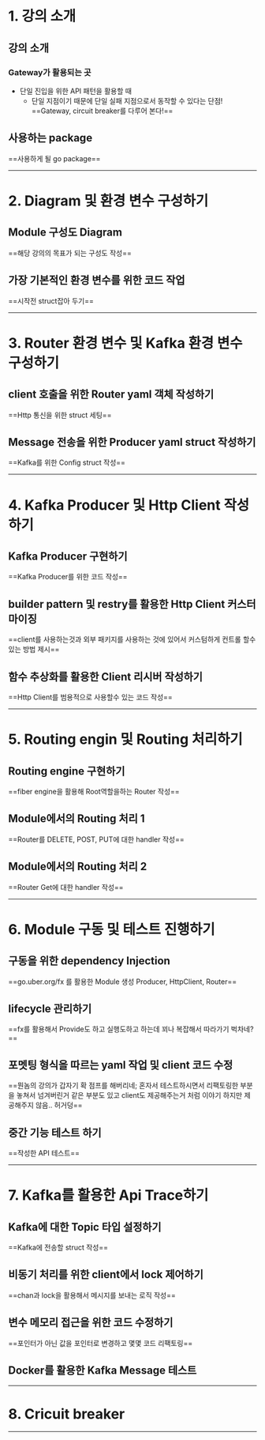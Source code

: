 # 1. 강의 소개
## 강의 소개

### Gateway가 활용되는 곳
- 단일 진입을 위한 API 패턴을 활용할 때
	- 단일 지점이기 때문에 단일 실패 지점으로서 동작할 수 있다는 단점!
==Gateway, circuit breaker를 다루어 본다!==
## 사용하는 package
==사용하게 될 go package==
****
# 2. Diagram 및 환경 변수 구성하기
## Module 구성도 Diagram
==해당 강의의 목표가 되는 구성도 작성==
## 가장 기본적인 환경 변수를 위한 코드 작업
==시작전 struct잡아 두기==
****
# 3. Router 환경 변수 및 Kafka 환경 변수 구성하기
## client 호출을 위한 Router yaml 객체 작성하기
==Http 통신을 위한 struct 세팅==
## Message 전송을 위한 Producer yaml struct 작성하기
==Kafka를 위한 Config struct 작성==
****
# 4. Kafka Producer 및 Http Client 작성하기
## Kafka Producer 구현하기
==Kafka Producer를 위한 코드 작성==
## builder pattern 및 restry를 활용한 Http Client 커스터마이징
==client를 사용하는것과 외부 패키지를 사용하는 것에 있어서 커스텀하게 컨트롤 할수 있는 방법 제시==
## 함수 추상화를 활용한 Client 리시버 작성하기
==Http Client를 범용적으로 사용할수 있는 코드 작성==
****
# 5. Routing engin 및 Routing 처리하기
## Routing engine 구현하기
==fiber engine을 활용해 Root역할을하는 Router 작성==
## Module에서의 Routing 처리 1
==Router를 DELETE, POST, PUT에 대한 handler 작성==
## Module에서의 Routing 처리 2
==Router Get에 대한 handler 작성==
****
# 6. Module 구동 및 테스트 진행하기
## 구동을 위한 dependency Injection
==go.uber.org/fx 를 활용한 Module 생성 Producer, HttpClient, Router==
## lifecycle 관리하기
==fx를 활용해서 Provide도 하고 실행도하고 하는데 꾀나 복잡해서 따라가기 벅차네?==
## 포멧팅 형식을 따르는 yaml 작업 및 client 코드 수정
==뭔놈의 강의가 갑자기 확 점프를 해버리네; 혼자서 테스트하시면서 리팩토링한 부분을 놓쳐서 넘겨버린거 같은 부분도 있고 client도 제공해주는거 처럼 이야기 하지만 제공해주지 않음.. 허거덩==
## 중간 기능 테스트 하기
==작성한 API 테스트==
****
# 7. Kafka를 활용한 Api Trace하기
## Kafka에 대한 Topic 타입 설정하기
==Kafka에 전송할 struct 작성==
## 비동기 처리를 위한 client에서 lock 제어하기
==chan과 lock을 활용해서 메시지를 보내는 로직 작성==
## 변수 메모리 접근을 위한 코드 수정하기
==포인터가 아닌 값을 포인터로 변경하고 몇몇 코드 리팩토링==
## Docker를 활용한 Kafka Message 테스트

****
# 8. Cricuit breaker

****